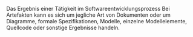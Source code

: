 Das Ergebnis einer Tätigkeit im Softwareentwicklungsprozess
Bei Artefakten kann es sich um jegliche Art von Dokumenten oder um Diagramme, formale Spezifikationen, Modelle, einzelne Modellelemente, Quellcode oder sonstige Ergebnisse handeln.